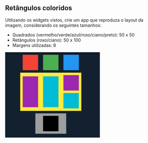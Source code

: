## Retângulos coloridos

Utilizando os widgets vistos, crie um app que reproduza o layout da imagem, considerando os seguintes tamanhos:

- Quadrados (vermelho/verde/azul/roxo/ciano/preto): 50 x 50
- Retângulos (roxo/ciano): 50 x 100
- Margens utilizadas: 8

<img alt="imagem" width="307" height="277" style="width: 307px; height: 277px;" src="https://github.com/LinceTech/dart-workshops/blob/main/flutter-widgets/ap_1/print.png?raw=true"/>